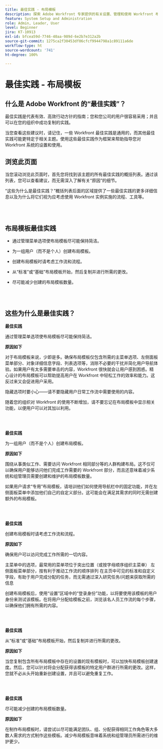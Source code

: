 ```yaml
---
title: 最佳实践 - 布局模板
description: 探索 Adobe Workfront 专家提供的有关设置、管理和使用 Workfront 布局模板的最佳实践建议。
feature: System Setup and Administration
role: Admin, Leader, User
level: Beginner
jira: KT-10913
exl-id: bfcea59d-7746-40aa-989d-6e2b7e312a2b
source-git-commit: 1275ca2f30453df06cfcf9944798a1c89111a6de
workflow-type: ht
source-wordcount: '741'
ht-degree: 100%

---
```


# 最佳实践 - 布局模板

## 什么是 Adobe Workfront 的“最佳实践”？

最佳实践是代表有效、高效行动方针的指南；您和您公司的用户很容易采用；并且可以在您的组织中成功复制的实践。

当您查看这些建议时，请记住，一些 Workfront 最佳实践是通用的，而其他最佳实践可能更特定于相关主题。使用这些最佳实践作为框架来帮助指导您对 Workfront 系统的设置和使用。

## 浏览此页面

当您滚动浏览此页面时，首先您将找到该主题的所有最佳实践的概括列表。通过该列表，您可以查看建议，而无需深入了解有关“原因”的细节。

“这些为什么是最佳实践？”概括列表后面的区域提供了一些最佳实践的更多详细信息以及为什么将它们视为应考虑使用 Workfront 实例实施的流程、工具等。

</br>
</br>

## 布局模板最佳实践

* 通过管理菜单选项使布局模板尽可能保持简洁。

* 为一组用户（而不是个人）创建布局模板。

* 创建布局模板时请考虑工作流和流程。

* 从“标准”或“基础”布局模板开始，然后复制并进行所需的更改。

* 尽可能减少创建的布局模板数量。

</br>
</br>

## 这些为什么是最佳实践？

**最佳实践**

通过管理菜单选项使布局模板尽可能保持简洁。

**原因如下**

对于布局模板来说，少即是多。确保布局模板仅包含所需的主菜单选项、左侧面板菜单部分、对象详细信息字段、列表选项等，消除不必要的干扰并简化用户导航体验。如果用户有太多需要单击的内容，Workfront 很快就会让用户感到困惑。精心设计的布局模板可以帮助提高用户在 Workfront 中轻松工作的效率和能力。这反过来又会促进用户采用。

隐藏选项时要小心——请不要隐藏用户日常工作流中需要使用的内容。

随着您的组织对 Workfront 的使用不断增加，请不要忘记在布局模板中显示相关功能，以便用户可以对其加以利用。

</br>
</br>

**最佳实践**

为一组用户（而不是个人）创建布局模板。

**原因如下**

围绕从事类似工作、需要访问 Workfront 相同部分等的人群构建布局。这不仅可以确保用户能够访问他们完成工作需要的 Workfront 部分，而且还意味着减少系统和组管理员需要创建和维护的布局模板数量。

如果用户请求“专用”布局模板，请培训他们如何使用导航栏中的固定功能，并在左侧面板菜单中添加他们自己的自定义部分。这可能会在满足其需求的同时无需创建额外的布局模板。

</br>
</br>

**最佳实践**

创建布局模板时请考虑工作流和流程。

**原因如下**

确保用户可以访问完成工作所需的一切内容。

主菜单中的选项，最常用的菜单项位于突出位置（或按字母顺序组织主菜单）
左侧面板菜单部分，按有利于推动工作流的顺序排列
在主页中可见的标准和自定义字段，有助于用户完成分配的任务，而无需通过深入研究任务/问题来获取所需的信息

创建布局模板后，使用“设置”区域中的“登录身份”功能，以将要使用该模板的用户身份来测试该模板。在将用户分配给模板之前，浏览该名人员工作流的每个步骤，以确保他们拥有所需的内容。

</br>
</br>

**最佳实践**

从“标准”或“基础”布局模板开始，然后复制并进行所需的更改。

**原因如下**

当您复制包含所有布局模板中存在的设置的现有模板时，可以加快布局模板创建速度。然后，您可以针对将会分配获得该模板的特定用户群进行所需的更改。这样，您就不必从头开始重新创建设置，并且可以避免重复工作。

</br>
</br>


**最佳实践**

尽可能减少创建的布局模板数量。

**原因如下**

在制作布局模板时，请尝试以尽可能满足团队、组、分配获得相同工作角色等大多数人需求的方式制作这些模板。减少布局模板意味着系统和组管理员所需进行的维护更少。

